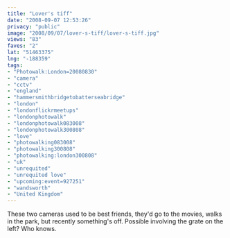 ```yaml
---
title: "Lover's tiff"
date: "2008-09-07 12:53:26"
privacy: "public"
image: "2008/09/07/lover-s-tiff/lover-s-tiff.jpg"
views: "83"
faves: "2"
lat: "51463375"
lng: "-188359"
tags:
- "Photowalk:London=20080830"
- "camera"
- "cctv"
- "england"
- "hammersmithbridgetobatterseabridge"
- "london"
- "londonflickrmeetups"
- "londonphotowalk"
- "londonphotowalk083008"
- "londonphotowalk300808"
- "love"
- "photowalking083008"
- "photowalking300808"
- "photowalking:london300808"
- "uk"
- "unrequited"
- "unrequited love"
- "upcoming:event=927251"
- "wandsworth"
- "United Kingdom"
---
```

These two cameras used to be best friends, they'd go to the movies, walks in the park, but recently something's off. Possible involving the grate on the left? Who knows.<a href="/photos/2008/09/07/lovers-tiff"></a>
